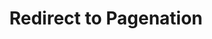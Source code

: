 ---
title: "Redirect to Pagenation"
layout: "redirect"
aliases: ["/page14/"]
redirect_url: "/page/14/"
---